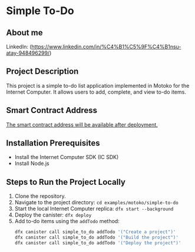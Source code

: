 # Simple To-Do

## About me
LinkedIn: (https://www.linkedin.com/in/%C4%B1%C5%9F%C4%B1nsu-atay-948496299/)

## Project Description
This project is a simple to-do list application implemented in Motoko for the Internet Computer. It allows users to add, complete, and view to-do items.

## Smart Contract Address
[The smart contract address will be available after deployment.](http://127.0.0.1:8100/?canisterId=bd3sg-teaaa-aaaaa-qaaba-cai&id=bkyz2-fmaaa-aaaaa-qaaaq-cai)
## Installation Prerequisites
- Install the Internet Computer SDK (IC SDK)
- Install Node.js

## Steps to Run the Project Locally
1. Clone the repository.
2. Navigate to the project directory: `cd examples/motoko/simple-to-do`
3. Start the local Internet Computer replica: `dfx start --background`
4. Deploy the canister: `dfx deploy`
5. Add to-do items using the `addTodo` method:
   ```sh
   dfx canister call simple_to_do addTodo '("Create a project")'
   dfx canister call simple_to_do addTodo '("Build the project")'
   dfx canister call simple_to_do addTodo '("Deploy the project")'
